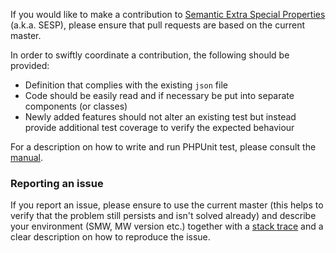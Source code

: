 If you would like to make a contribution to [Semantic Extra Special Properties][sesp] (a.k.a. SESP), please ensure that pull requests are based on the current master.

In order to swiftly coordinate a contribution, the following should be provided:
- Definition that complies with the existing `json` file
- Code should be easily read and if necessary be put into separate components (or classes)
- Newly added features should not alter an existing test but instead provide additional test coverage to verify the expected behaviour

For a description on how to write and run PHPUnit test, please consult the [manual][mw-testing].

### Reporting an issue

If you report an issue, please ensure to use the current master (this helps to verify that the problem still persists and isn't solved already) and describe your environment (SMW, MW version etc.) together with a [stack trace][stack-trace] and a clear description on how to reproduce the issue.

[sesp]: https://github.com/SemanticMediaWiki/SemanticExtraSpecialProperties
[mw-testing]: https://www.mediawiki.org/wiki/Manual:PHP_unit_testing
[stack-trace]: https://semantic-mediawiki.org/wiki/Stack_trace
